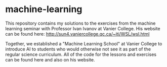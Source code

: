 # machine-learning

This repository contains my solutions to the exercises from the machine learning seminar with Professor Ivan Ivanov at Vanier College. His website can be found here: http://sun4.vaniercollege.qc.ca/~iti/WSL/wsl.html

Together, we established a "Machine Learning School" at Vanier College to introduce AI to students who would otherwise not see it as part of the regular science curriculum. All of the code for the lessons and exercises can be found here and also on his website.
